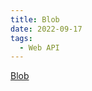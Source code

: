 ```yaml
---
title: Blob
date: 2022-09-17
tags:
  - Web API
---
```


[Blob](https://developer.mozilla.org/en-US/docs/Web/API/Blob)